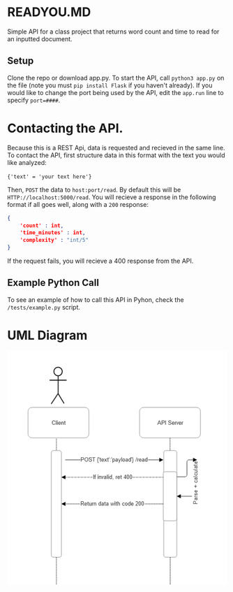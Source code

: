 # READYOU.MD
Simple API for a class project that returns word count and time to read for an inputted document.

## Setup
Clone the repo or download app.py. To start the API, call `python3 app.py` on the file (note you must `pip install Flask` if you haven't already). If you would like to change the port being used by the API, edit the `app.run` line to specify `port=####`. 

# Contacting the API.
Because this is a REST Api, data is requested and recieved in the same line. To contact the API, first structure data in this format with the text you would like analyzed:

`{'text' = 'your text here'}`

Then, `POST` the data to `host:port/read`. By default this will be `HTTP://localhost:5000/read`. You will recieve a response in the following format if all goes well, along with a `200` response:

```json
{
    'count' : int,
    'time_minutes' : int,
    'complexity' : "int/5"
}
```

If the request fails, you will recieve a 400 response from the API. 

## Example Python Call
To see an example of how to call this API in Pyhon, check the `/tests/example.py` script.

# UML Diagram
![UML Diagram summarizing the API instructions](/embeds/image.png)
